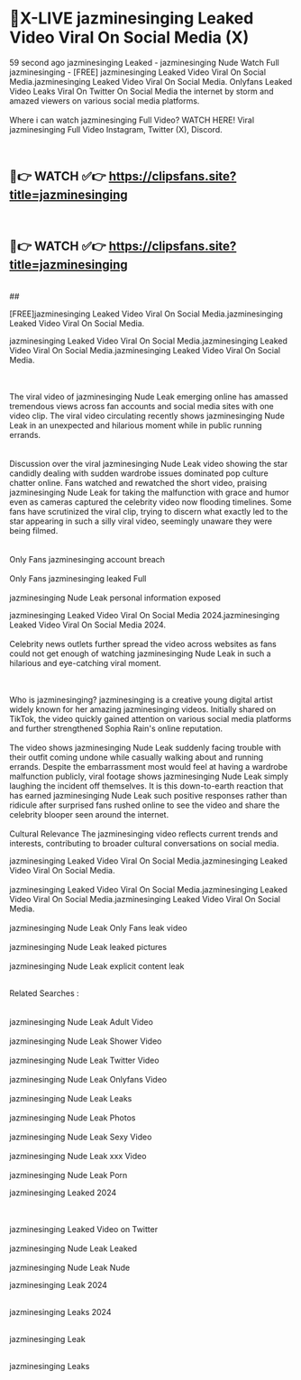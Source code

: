 # 🔴X-LIVE jazminesinging Leaked Video Viral On Social Media (X)<br>


59 second ago jazminesinging Leaked  - jazminesinging Nude  Watch Full jazminesinging - [FREE] jazminesinging Leaked Video Viral On Social Media.jazminesinging Leaked Video Viral On Social Media.   Onlyfans Leaked Video Leaks Viral On Twitter On Social Media the internet by storm and amazed viewers on various social media platforms. <br><br>
Where i can watch jazminesinging Full Video? WATCH HERE! Viral jazminesinging Full Video Instagram, Twitter (X), Discord. <br>


 <br>

##  🔴👉 WATCH ✅👉  <a href="https://clipsfans.site?title=jazminesinging&ref=git">https://clipsfans.site?title=jazminesinging</a> <br>
  <br>

##  🔴👉 WATCH ✅👉  <a href="https://clipsfans.site?title=jazminesinging&ref=git">https://clipsfans.site?title=jazminesinging</a> <br>
  <br>
  ##



[FREE]jazminesinging Leaked Video Viral On Social Media.jazminesinging Leaked Video Viral On Social Media. <br>

jazminesinging Leaked Video Viral On Social Media.jazminesinging Leaked Video Viral On Social Media.jazminesinging Leaked Video Viral On Social Media. <br>


  <br>

  <br>
The viral video of jazminesinging Nude Leak emerging online has amassed tremendous views across fan accounts and social media sites with one video clip. The viral video circulating recently shows jazminesinging Nude Leak in an unexpected and hilarious moment while in public running errands.<br>
<br>


<br>
Discussion over the viral jazminesinging Nude Leak video showing the star candidly dealing with sudden wardrobe issues dominated pop culture chatter online. Fans watched and rewatched the short video, praising jazminesinging Nude Leak for taking the malfunction with grace and humor even as cameras captured the celebrity video now flooding timelines. Some fans have scrutinized the viral clip, trying to discern what exactly led to the star appearing in such a silly viral video, seemingly unaware they were being filmed.<br>
<br>
<br> 
Only Fans jazminesinging account breach<br>
<br>
Only Fans jazminesinging leaked Full <br>
<br>
jazminesinging Nude Leak personal information exposed<br>

jazminesinging Leaked Video Viral On Social Media 2024.jazminesinging Leaked Video Viral On Social Media 2024. <br>
<br>
Celebrity news outlets further spread the video across websites as fans could not get enough of watching jazminesinging Nude Leak in such a hilarious and eye-catching viral moment.<br>
<br>

<br>
Who is jazminesinging? jazminesinging is a creative young digital artist widely known for her amazing jazminesinging videos. Initially shared on TikTok, the video quickly gained attention on various social media platforms and further strengthened Sophia Rain's online reputation.<br>
<br>
The video shows jazminesinging Nude Leak suddenly facing trouble with their outfit coming undone while casually walking about and running errands. Despite the embarrassment most would feel at having a wardrobe malfunction publicly, viral footage shows jazminesinging Nude Leak simply laughing the incident off themselves. It is this down-to-earth reaction that has earned jazminesinging Nude Leak such positive responses rather than ridicule after surprised fans rushed online to see the video and share the celebrity blooper seen around the internet.<br>
<br>
Cultural Relevance The jazminesinging video reflects current trends and interests, contributing to broader cultural conversations on social media.<br>

jazminesinging Leaked Video Viral On Social Media.jazminesinging Leaked Video Viral On Social Media.<br>
<br>
jazminesinging Leaked Video Viral On Social Media.jazminesinging Leaked Video Viral On Social Media.jazminesinging Leaked Video Viral On Social Media.<br>
<br>
jazminesinging Nude Leak Only Fans leak video<br>
<br>
jazminesinging Nude Leak leaked pictures<br>
<br>
jazminesinging Nude Leak explicit content leak<br>


<br>
Related Searches :<br>
<br>

<br>
jazminesinging Nude Leak Adult Video<br>
<br>
jazminesinging Nude Leak Shower Video<br>
<br>
jazminesinging Nude Leak Twitter Video<br>
<br>
jazminesinging Nude Leak Onlyfans Video<br>
<br>
jazminesinging Nude Leak Leaks<br>
<br>
jazminesinging Nude Leak Photos<br>

<br>
jazminesinging Nude Leak Sexy Video<br>
<br>
jazminesinging Nude Leak xxx Video<br>
<br>
jazminesinging Nude Leak Porn<br>

jazminesinging  Leaked 2024 <br> <br>
<br>

jazminesinging Leaked Video on Twitter <br>
<br>
jazminesinging Nude Leak Leaked<br>
<br>
jazminesinging Nude Leak Nude<br>


jazminesinging  Leak 2024 <br> <br>



jazminesinging  Leaks 2024 <br> <br>



 
jazminesinging  Leak<br> <br>



jazminesinging  Leaks<br> <br>





</p>




 



</p>










